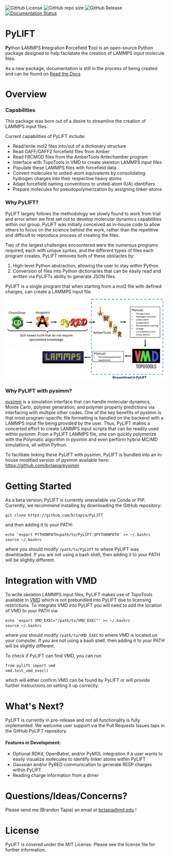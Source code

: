 ![GitHub License](https://img.shields.io/github/license/bctapia/PyLIFT?logoColor=0000FF&link=SETLINKHERE) ![GitHub repo size](https://img.shields.io/github/repo-size/bctapia/PyLIFT)
![GitHub Release](https://img.shields.io/github/v/release/bctapia/PyLIFT)
[![Documentation Status](https://readthedocs.org/projects/pylift-mit/badge/?version=latest)](https://pylift-mit.readthedocs.io/en/latest/?badge=latest)




# PyLIFT
**Py**thon **L**AMMPS **I**ntegration **F**orcefield **T**ool is an open-source Python package designed to help facilatate the creation of LAMMPS input molecule files.

As a new package, documentation is still in the process of being created and can be found on [Read the Docs](https://pylift-mit.readthedocs.io/en/latest/)

# Overview
### Capabilities
This package was born out of a desire to streamline the creation of LAMMPS input files. 

Current capabilities of PyLIFT include:

 - Read/write mol2 files into/out of a dictionary structure
 - Read GAFF/GAFF2 forcefield files from Amber
 - Read FRCMOD files from the AmberTools Antechamber program
 - Interface with TopoTools in VMD to create skeleton LAMMPS input files
 - Populate these LAMMPS files with forcefield data
 - Convert molecules to united-atom equivalents by consolidating hydrogen charges into their respective heavy atoms
 - Adapt forcefield naming conventions to united-atom (UA) identifiers
 - Prepare molecules for pseudopolymerization by assigning linker-atoms

### Why PyLIFT?
PyLIFT largely follows the methodology we slowly found to work from trial and error when we first set out to develop molecular dynamics capabilities within our group. PyLIFT was initially conceived as in-house code to allow others to focus on the science behind the work, rather than the repetitive and difficult to reproduce process of creating the files. 

Two of the largest challenges encountered were the numerous programs required, each with unique syntax, and the different types of files each program creates. PyLIFT removes both of these obstacles by:

1. High-level Python abstraction, allowing the user to stay within Python.
2. Conversion of files into Python dictionaries that can be easily read and written via PyLIFTs ability to generate JSON files.

PyLIFT is a single program that when starting from a mol2 file with defined charges, can create a LAMMPS input file.

![image](./images/streamline.png)

### Why PyLIFT with pysimm?
[pysimm](https://pysimm.org/) is a simulation interface that can handle molecular dynamics, Monte Carlo, polymer generation, and polymer property predictions via interfacing with multiple other codes. One of the key benefits of pysimm is that most program-specific file formatting is handled on the backend with a LAMMPS input file being provided by the user. Thus, PyLIFT makes a concerted effort to create LAMMPS input scripts that can be readily used within pysimm. From a PyLIFT LAMMPS file, one can quickly polymerize with the Polymatic algorithm in pysimm and even perform hybrid MC/MD simulations, all within Python. 

To facilitate linking these PyLIFT with pysimm, PyLIFT is bundled into an in-house modified version of pysimm available here: https://github.com/bctapia/pysimm

# Getting Started
As a beta version, PyLIFT is currently unavailable via Conda or PIP. Currently, we recommend installing by downloading the GitHub repository:
```
git clone https://github.com/bctapia/PyLIFT
```
and then adding it to your PATH:
```
echo 'export PYTHONPATH=path/to/PyLIFT:$PYTHONPATH' >> ~/.bashrc
source ~/.bashrc
```
where you should modify ```/path/to/PyLIFT``` to where PyLIFT was downloaded. If you are not using a bash shell, then adding it to your PATH will be slightly different.

# Integration with VMD
To write skeleton LAMMPS input files, PyLIFT makes use of TopoTools available in [VMD](https://www.ks.uiuc.edu/Research/vmd/#:~:text=VMD%20is%20a%20molecular%20visualization,graphics%20and%20built-in%20scripting.) which is not prebundled into PyLIFT due to licensing restrictions. To integrate VMD into PyLIFT you will need to add the location of VMD to your PATH via:
```
echo 'export VMD_EXEC="/path/to/VMD_EXEC"' >> ~/.bashrc
source ~/.bashrc
```
where you should modify ```/path/to/VMD_EXEC``` to where VMD is located on your computer. If you are not using a bash shell, then adding it to your PATH will be slightly different. 

To check if PyLIFT can find VMD, you can run
```
from pylift import vmd
vmd.test_vmd_exec()
```
which will either confirm VMD can be found by PyLIFT or will provide further instructions on setting it up correctly. 
# What's Next?
PyLIFT is currently in pre-release and not all functionality is fully implemented. We welcome user support via the Pull Requests Issues taps in the GitHub PyLIFT repository.

#### Features in Development:
- Optional RDKit, OpenBabel, and/or PyMOL integration if a user wants to easily visualize molecules to identify linker atoms within PyLIFT
- Gaussian and/or PyRED communication to generate RESP charges within PyLIFT
- Reading charge information from a dimer
# Questions/Ideas/Concerns?
Please send me (Brandon Tapia) an email at bctapia@mit.edu !
# License
PyLIFT is covered under the MIT License. Please see the license file for further information.
